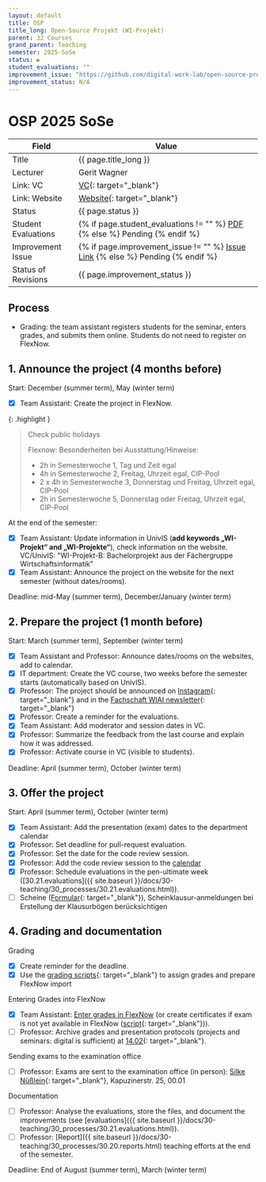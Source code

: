 ```yaml
---
layout: default
title: OSP
title_long: Open-Source Projekt (WI-Projekt)
parent: 32 Courses
grand_parent: Teaching
semester: 2025-SoSe
status: ▶
student_evaluations: ""
improvement_issue: "https://github.com/digital-work-lab/open-source-project/issues/189"
improvement_status: N/A
---
```


# OSP 2025 SoSe

Field               | Value
------------------- | -------------------
Title               | {{ page.title_long }}
Lecturer            | Gerit Wagner
Link: VC            | [VC](https://vc.uni-bamberg.de/course/view.php?id=71962){: target="_blank"}
Link: Website       | [Website](https://www.uni-bamberg.de/digital-work/studium/bachelor/wi-projekt-open-source-projekt/){: target="_blank"}
Status              | {{ page.status }}
Student Evaluations | {% if page.student_evaluations != "" %} <a href="{{ site.baseurl }}/assets/evaluations/{{ page.student_evaluations }}" target="_blank">PDF</a> {% else %} <span class="label label-yellow">Pending</span> {% endif %}
Improvement Issue   | {% if page.improvement_issue != "" %} <a href="{{ page.improvement_issue }}" target="_blank">Issue Link</a> {% else %} <span class="label label-yellow">Pending</span> {% endif %}
Status of Revisions | {{ page.improvement_status }}

## Process

- Grading: the team assistant registers students for the seminar, enters grades, and submits them online. Students do not need to register on FlexNow.

## 1. Announce the project (4 months before)
 
Start: December (summer term), May (winter term)

- [x] Team Assistant: Create the project in FlexNow.

{: .highlight }
>  Check public holidays
>
> Flexnow: Besonderheiten bei Ausstattung/Hinweise:
> 
> - 2h in Semesterwoche 1, Tag und Zeit egal
> - 4h in Semesterwoche 2, Freitag, Uhrzeit egal, CIP-Pool
> - 2 x 4h in Semesterwoche 3, Donnerstag und Freitag, Uhrzeit egal, CIP-Pool
> - 2h in Semesterwoche 5, Donnerstag oder Freitag, Uhrzeit egal, CIP-Pool

At the end of the semester: 

- [x] Team Assistant: Update information in UnivIS (**add keywords „WI-Projekt“ and „WI-Projekte“**), check information on the website. VC/UnivIS: "WI-Projekt-B: Bachelorprojekt aus der Fächergruppe Wirtschaftsinformatik"
- [x] Team Assistant: Announce the project on the website for the next semester (without dates/rooms).

Deadline: mid-May (summer term), December/January (winter term)

## 2. Prepare the project (1 month before)

Start: March (summer term), September (winter term)

- [x] Team Assistant and Professor: Announce dates/rooms on the websites, add to calendar.
- [x] IT department: Create the VC course, two weeks before the semester starts (automatically based on UnivIS).
- [x] Professor: The project should be announced on [Instagram](https://www.instagram.com/informatik_unibamberg/){: target="_blank"} and in the [Fachschaft WIAI newsletter](https://vc.uni-bamberg.de/course/view.php?id=284){: target="_blank"}
- [x] Professor: Create a reminder for the evaluations.
- [x] Team Assistant: Add moderator and session dates in VC.
- [x] Professor: Summarize the feedback from the last course and explain how it was addressed.
- [x] Professor: Activate course in VC (visible to students).

Deadline: April (summer term), October (winter term)

## 3. Offer the project

Start: April (summer term), October (winter term)

- [x] Team Assistant: Add the presentation (exam) dates to the department calendar
- [x] Professor: Set deadline for pull-request evaluation.
- [x] Professor: Set the date for the code review session.
- [x] Professor: Add the code review session to the [calendar](../../calendar/events.yaml)
- [x] Professor: Schedule evaluations in the pen-ultimate week ([30.21.evaluations]({{ site.baseurl }}/docs/30-teaching/30_processes/30.21.evaluations.html)).
- [ ] Scheine ([Formular](https://www.uni-bamberg.de/ism/studium/anmeldung-scheinklausur/){: target="_blank"}), Scheinklausur-anmeldungen bei Erstellung der Klausurbögen berücksichtigen

## 4. Grading and documentation

Grading

- [x] Create reminder for the deadline.
- [x] Use the [grading scripts](https://github.com/digital-work-lab/handbook/tree/main/src/grading){: target="_blank"} to assign grades and prepare FlexNow import

Entering Grades into FlexNow

- [x] Team Assistant: [Enter grades in FlexNow](../30_processes/30.15.flexnow.html#entering-grades) (or create certificates if exam is not yet available in FlexNow ([script](https://github.com/digital-work-lab/handbook/tree/main/src/scheine){: target="_blank"})).
- [ ] Professor: Archive grades and presentation protocols (projects and seminars: digital is sufficient) at [14.02](https://nc-2272638881871040784.nextcloud-ionos.com/index.php/apps/files/?dir=/10-lab/14_grades/02_projects&fileid=69){: target="_blank"}.

Sending exams to the examination office

- [ ] Professor: Exams are sent to the examination office (in person): [Silke Nüßlein](https://univis.uni-bamberg.de/prg?search=persons&show=info&department=322130&fullname=Silke+Nue%C3%9Flein){: target="_blank"}, Kapuzinerstr. 25, 00.01

Documentation

- [ ] Professor: Analyse the evaluations, store the files, and document the improvements (see [evaluations]({{ site.baseurl }}/docs/30-teaching/30_processes/30.21.evaluations.html)).
- [ ] Professor: [Report]({{ site.baseurl }}/docs/30-teaching/30_processes/30.20.reports.html) teaching efforts at the end of the semester.

Deadline: End of August (summer term), March (winter term)
